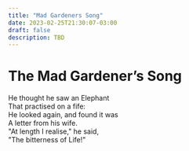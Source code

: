 ```yaml
---
title: "Mad Gardeners Song"
date: 2023-02-25T21:30:07-03:00
draft: false
description: TBD
---
```


# The Mad Gardener’s Song

He thought he saw an Elephant  
That practised on a fife:  
He looked again, and found it was  
A letter from his wife.  
"At length I realise," he said,  
"The bitterness of Life!"  